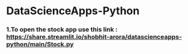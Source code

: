 # DataScienceApps-Python


### 1.To open the stock app use this link : https://share.streamlit.io/shobhit-arora/datascienceapps-python/main/Stock.py
